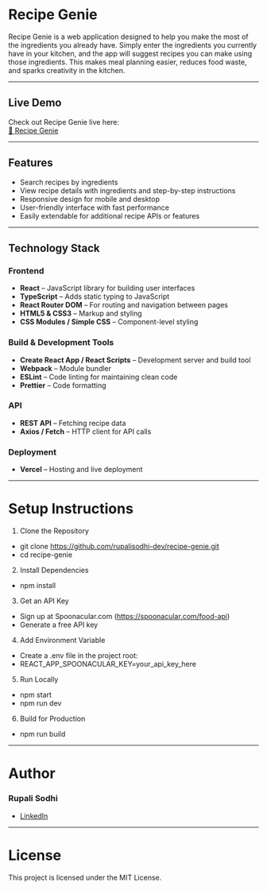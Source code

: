 # Recipe Genie

Recipe Genie is a web application designed to help you make the most of the ingredients you already have. Simply enter the ingredients you currently have in your kitchen, and the app will suggest recipes you can make using those ingredients. This makes meal planning easier, reduces food waste, and sparks creativity in the kitchen.

---

## Live Demo

Check out Recipe Genie live here:  
[🔗 Recipe Genie](https://recipe-genie-one.vercel.app/)

---

## Features

- Search recipes by ingredients
- View recipe details with ingredients and step-by-step instructions
- Responsive design for mobile and desktop
- User-friendly interface with fast performance
- Easily extendable for additional recipe APIs or features

---

## Technology Stack

### Frontend
- **React** – JavaScript library for building user interfaces
- **TypeScript** – Adds static typing to JavaScript
- **React Router DOM** – For routing and navigation between pages
- **HTML5 & CSS3** – Markup and styling
- **CSS Modules / Simple CSS** – Component-level styling

### Build & Development Tools
- **Create React App / React Scripts** – Development server and build tool
- **Webpack** – Module bundler 
- **ESLint** – Code linting for maintaining clean code
- **Prettier** – Code formatting

### API
- **REST API** – Fetching recipe data
- **Axios / Fetch** – HTTP client for API calls

### Deployment
- **Vercel** – Hosting and live deployment

---

# Setup Instructions
1. Clone the Repository
- git clone https://github.com/rupalisodhi-dev/recipe-genie.git
- cd recipe-genie

2. Install Dependencies
- npm install

3. Get an API Key
- Sign up at Spoonacular.com (https://spoonacular.com/food-api)
- Generate a free API key

4. Add Environment Variable
- Create a .env file in the project root:
- REACT_APP_SPOONACULAR_KEY=your_api_key_here

5. Run Locally
- npm start
- npm run dev

6. Build for Production
- npm run build

---

# Author
### Rupali Sodhi
- [LinkedIn](https://www.linkedin.com/in/rupali-sodhi/)

---

# License

This project is licensed under the MIT License.
